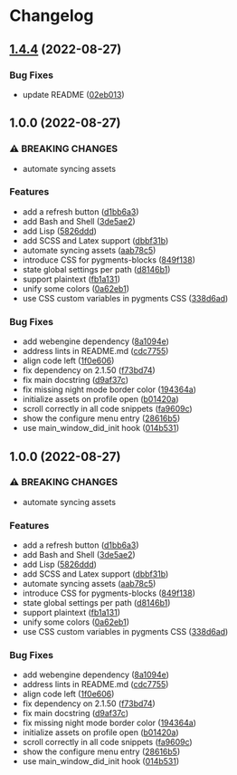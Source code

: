 # Changelog

## [1.4.4](https://github.com/gregorias/anki-code-highlighter/compare/v1.4.3...v1.4.4) (2022-08-27)


### Bug Fixes

* update README ([02eb013](https://github.com/gregorias/anki-code-highlighter/commit/02eb013c6a40edfb14624081af495bae11e217ce))

## 1.0.0 (2022-08-27)


### ⚠ BREAKING CHANGES

* automate syncing assets

### Features

* add a refresh button ([d1bb6a3](https://github.com/gregorias/anki-code-highlighter/commit/d1bb6a3435eddaa50e5fe08c54e1180d5172da99))
* add Bash and Shell ([3de5ae2](https://github.com/gregorias/anki-code-highlighter/commit/3de5ae2ca641bf6b85055d2ef3d52f610758d253))
* add Lisp ([5826ddd](https://github.com/gregorias/anki-code-highlighter/commit/5826ddde244243041bb51aedb53d319dec193a9b))
* add SCSS and Latex support ([dbbf31b](https://github.com/gregorias/anki-code-highlighter/commit/dbbf31bbb60cf0cba6a58396af7a595f9d023c43))
* automate syncing assets ([aab78c5](https://github.com/gregorias/anki-code-highlighter/commit/aab78c552f02f8d43ebac32ff8569dd4475d19c6))
* introduce CSS for pygments-blocks ([849f138](https://github.com/gregorias/anki-code-highlighter/commit/849f1383ddffc044997ad1dfebdbf0af998747b5))
* state global settings per path ([d8146b1](https://github.com/gregorias/anki-code-highlighter/commit/d8146b13ec84d7a96407bd3dbd365c20b99da469))
* support plaintext ([fb1a131](https://github.com/gregorias/anki-code-highlighter/commit/fb1a1319dd291f695abd6536a9c144465661f77e))
* unify some colors ([0a62eb1](https://github.com/gregorias/anki-code-highlighter/commit/0a62eb1a8dd00e328333240e26c8348a510dd7c8))
* use CSS custom variables in pygments CSS ([338d6ad](https://github.com/gregorias/anki-code-highlighter/commit/338d6ad1b247508ea2a5f3948e08c11993392f8d))


### Bug Fixes

* add webengine dependency ([8a1094e](https://github.com/gregorias/anki-code-highlighter/commit/8a1094e94118d27d933d907b97ba886d47b0a6c2))
* address lints in README.md ([cdc7755](https://github.com/gregorias/anki-code-highlighter/commit/cdc77554c25ef919bebe2aee6af95bc16ecedf6f))
* align code left ([1f0e606](https://github.com/gregorias/anki-code-highlighter/commit/1f0e60638f7e2e85e36a582f3deb6082bb78dbf0))
* fix dependency on 2.1.50 ([f73bd74](https://github.com/gregorias/anki-code-highlighter/commit/f73bd74b0df76ee2ecc45c8021dab25229a04254))
* fix main docstring ([d9af37c](https://github.com/gregorias/anki-code-highlighter/commit/d9af37c3ae35b07ac0d1e79e27428e6b7d0c47ca))
* fix missing night mode border color ([194364a](https://github.com/gregorias/anki-code-highlighter/commit/194364a54c266d3a1ed4dd503471234ce666450b))
* initialize assets on profile open ([b01420a](https://github.com/gregorias/anki-code-highlighter/commit/b01420a84de9cf7660106819c5bce5b4549c48b5))
* scroll correctly in all code snippets ([fa9609c](https://github.com/gregorias/anki-code-highlighter/commit/fa9609c18d1b43441ec3b53668667cfefa120998))
* show the configure menu entry ([28616b5](https://github.com/gregorias/anki-code-highlighter/commit/28616b5d1e4e8ba8fc58b807cae4c0ccb421937f))
* use main_window_did_init hook ([014b531](https://github.com/gregorias/anki-code-highlighter/commit/014b531f072fa76f5cb0757bc308d52e2fadc954))

## 1.0.0 (2022-08-27)


### ⚠ BREAKING CHANGES

* automate syncing assets

### Features

* add a refresh button ([d1bb6a3](https://github.com/gregorias/anki-code-highlighter/commit/d1bb6a3435eddaa50e5fe08c54e1180d5172da99))
* add Bash and Shell ([3de5ae2](https://github.com/gregorias/anki-code-highlighter/commit/3de5ae2ca641bf6b85055d2ef3d52f610758d253))
* add Lisp ([5826ddd](https://github.com/gregorias/anki-code-highlighter/commit/5826ddde244243041bb51aedb53d319dec193a9b))
* add SCSS and Latex support ([dbbf31b](https://github.com/gregorias/anki-code-highlighter/commit/dbbf31bbb60cf0cba6a58396af7a595f9d023c43))
* automate syncing assets ([aab78c5](https://github.com/gregorias/anki-code-highlighter/commit/aab78c552f02f8d43ebac32ff8569dd4475d19c6))
* introduce CSS for pygments-blocks ([849f138](https://github.com/gregorias/anki-code-highlighter/commit/849f1383ddffc044997ad1dfebdbf0af998747b5))
* state global settings per path ([d8146b1](https://github.com/gregorias/anki-code-highlighter/commit/d8146b13ec84d7a96407bd3dbd365c20b99da469))
* support plaintext ([fb1a131](https://github.com/gregorias/anki-code-highlighter/commit/fb1a1319dd291f695abd6536a9c144465661f77e))
* unify some colors ([0a62eb1](https://github.com/gregorias/anki-code-highlighter/commit/0a62eb1a8dd00e328333240e26c8348a510dd7c8))
* use CSS custom variables in pygments CSS ([338d6ad](https://github.com/gregorias/anki-code-highlighter/commit/338d6ad1b247508ea2a5f3948e08c11993392f8d))


### Bug Fixes

* add webengine dependency ([8a1094e](https://github.com/gregorias/anki-code-highlighter/commit/8a1094e94118d27d933d907b97ba886d47b0a6c2))
* address lints in README.md ([cdc7755](https://github.com/gregorias/anki-code-highlighter/commit/cdc77554c25ef919bebe2aee6af95bc16ecedf6f))
* align code left ([1f0e606](https://github.com/gregorias/anki-code-highlighter/commit/1f0e60638f7e2e85e36a582f3deb6082bb78dbf0))
* fix dependency on 2.1.50 ([f73bd74](https://github.com/gregorias/anki-code-highlighter/commit/f73bd74b0df76ee2ecc45c8021dab25229a04254))
* fix main docstring ([d9af37c](https://github.com/gregorias/anki-code-highlighter/commit/d9af37c3ae35b07ac0d1e79e27428e6b7d0c47ca))
* fix missing night mode border color ([194364a](https://github.com/gregorias/anki-code-highlighter/commit/194364a54c266d3a1ed4dd503471234ce666450b))
* initialize assets on profile open ([b01420a](https://github.com/gregorias/anki-code-highlighter/commit/b01420a84de9cf7660106819c5bce5b4549c48b5))
* scroll correctly in all code snippets ([fa9609c](https://github.com/gregorias/anki-code-highlighter/commit/fa9609c18d1b43441ec3b53668667cfefa120998))
* show the configure menu entry ([28616b5](https://github.com/gregorias/anki-code-highlighter/commit/28616b5d1e4e8ba8fc58b807cae4c0ccb421937f))
* use main_window_did_init hook ([014b531](https://github.com/gregorias/anki-code-highlighter/commit/014b531f072fa76f5cb0757bc308d52e2fadc954))
